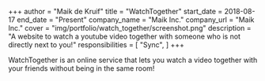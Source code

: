 +++
author = "Maik de Kruif"
title = "WatchTogether"
start_date = 2018-08-17
end_date = "Present"
company_name = "Maik Inc."
company_url = "Maik Inc."
cover = "img/portfolio/watch_together/screenshot.png"
description = "A website to watch a youtube video together with someone who is not directly next to you!"
responsibilities = [
    "Sync",
]
+++

WatchTogether is an online service that lets you watch a video together with your friends without being in the same room!

